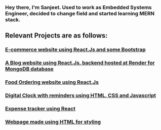 ### Hey there, I'm Sanjeet. Used to work as Embedded Systems Engineer, decided to change field and started learning MERN stack. 


## Relevant Projects are as follows:


### [E-commerce website using React.Js and some Bootstrap](https://steady-jelly-24109c.netlify.app/)


### [A Blog website using React.Js, backend hosted at Render for MongoDB database](https://jocular-lebkuchen-0b0fb5.netlify.app/)


### [Food Ordering website using React.Js](https://food0000.netlify.app/)


### [Digital Clock with reminders using HTML, CSS and Javascript](https://sanjeet0000.github.io/digital_clock/)


### [Expense tracker using React](https://expenses-tracker00.netlify.app/)


### [Webpage made using HTML for styling](https://sanjeet0000.github.io/Backtracking-Project-by-Sanjeet/)

